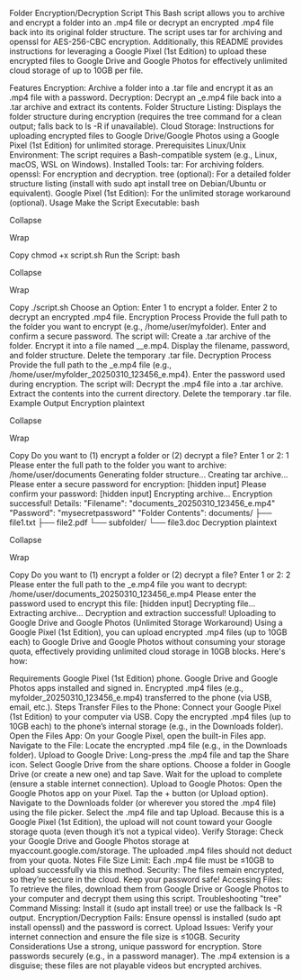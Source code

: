 Folder Encryption/Decryption Script
This Bash script allows you to archive and encrypt a folder into an .mp4 file or decrypt an encrypted .mp4 file back into its original folder structure. The script uses tar for archiving and openssl for AES-256-CBC encryption. Additionally, this README provides instructions for leveraging a Google Pixel (1st Edition) to upload these encrypted files to Google Drive and Google Photos for effectively unlimited cloud storage of up to 10GB per file.

Features
Encryption: Archive a folder into a .tar file and encrypt it as an .mp4 file with a password.
Decryption: Decrypt an _e.mp4 file back into a .tar archive and extract its contents.
Folder Structure Listing: Displays the folder structure during encryption (requires the tree command for a clean output; falls back to ls -R if unavailable).
Cloud Storage: Instructions for uploading encrypted files to Google Drive/Google Photos using a Google Pixel (1st Edition) for unlimited storage.
Prerequisites
Linux/Unix Environment: The script requires a Bash-compatible system (e.g., Linux, macOS, WSL on Windows).
Installed Tools:
tar: For archiving folders.
openssl: For encryption and decryption.
tree (optional): For a detailed folder structure listing (install with sudo apt install tree on Debian/Ubuntu or equivalent).
Google Pixel (1st Edition): For the unlimited storage workaround (optional).
Usage
Make the Script Executable:
bash

Collapse

Wrap

Copy
chmod +x script.sh
Run the Script:
bash

Collapse

Wrap

Copy
./script.sh
Choose an Option:
Enter 1 to encrypt a folder.
Enter 2 to decrypt an encrypted .mp4 file.
Encryption Process
Provide the full path to the folder you want to encrypt (e.g., /home/user/myfolder).
Enter and confirm a secure password.
The script will:
Create a .tar archive of the folder.
Encrypt it into a file named <foldername>_<timestamp>_e.mp4.
Display the filename, password, and folder structure.
Delete the temporary .tar file.
Decryption Process
Provide the full path to the _e.mp4 file (e.g., /home/user/myfolder_20250310_123456_e.mp4).
Enter the password used during encryption.
The script will:
Decrypt the .mp4 file into a .tar archive.
Extract the contents into the current directory.
Delete the temporary .tar file.
Example Output
Encryption
plaintext

Collapse

Wrap

Copy
Do you want to (1) encrypt a folder or (2) decrypt a file? Enter 1 or 2:
1
Please enter the full path to the folder you want to archive:
/home/user/documents
Generating folder structure...
Creating tar archive...
Please enter a secure password for encryption:
[hidden input]
Please confirm your password:
[hidden input]
Encrypting archive...
Encryption successful!
Details:
  "Filename": "documents_20250310_123456_e.mp4"
  "Password": "mysecretpassword"
  "Folder Contents":
    documents/
    ├── file1.txt
    ├── file2.pdf
    └── subfolder/
        └── file3.doc
Decryption
plaintext

Collapse

Wrap

Copy
Do you want to (1) encrypt a folder or (2) decrypt a file? Enter 1 or 2:
2
Please enter the full path to the _e.mp4 file you want to decrypt:
/home/user/documents_20250310_123456_e.mp4
Please enter the password used to encrypt this file:
[hidden input]
Decrypting file...
Extracting archive...
Decryption and extraction successful!
Uploading to Google Drive and Google Photos (Unlimited Storage Workaround)
Using a Google Pixel (1st Edition), you can upload encrypted .mp4 files (up to 10GB each) to Google Drive and Google Photos without consuming your storage quota, effectively providing unlimited cloud storage in 10GB blocks. Here's how:

Requirements
Google Pixel (1st Edition) phone.
Google Drive and Google Photos apps installed and signed in.
Encrypted .mp4 files (e.g., myfolder_20250310_123456_e.mp4) transferred to the phone (via USB, email, etc.).
Steps
Transfer Files to the Phone:
Connect your Google Pixel (1st Edition) to your computer via USB.
Copy the encrypted .mp4 files (up to 10GB each) to the phone’s internal storage (e.g., in the Downloads folder).
Open the Files App:
On your Google Pixel, open the built-in Files app.
Navigate to the File:
Locate the encrypted .mp4 file (e.g., in the Downloads folder).
Upload to Google Drive:
Long-press the .mp4 file and tap the Share icon.
Select Google Drive from the share options.
Choose a folder in Google Drive (or create a new one) and tap Save.
Wait for the upload to complete (ensure a stable internet connection).
Upload to Google Photos:
Open the Google Photos app on your Pixel.
Tap the + button (or Upload option).
Navigate to the Downloads folder (or wherever you stored the .mp4 file) using the file picker.
Select the .mp4 file and tap Upload.
Because this is a Google Pixel (1st Edition), the upload will not count toward your Google storage quota (even though it’s not a typical video).
Verify Storage:
Check your Google Drive and Google Photos storage at myaccount.google.com/storage. The uploaded .mp4 files should not deduct from your quota.
Notes
File Size Limit: Each .mp4 file must be ≤10GB to upload successfully via this method.
Security: The files remain encrypted, so they’re secure in the cloud. Keep your password safe!
Accessing Files: To retrieve the files, download them from Google Drive or Google Photos to your computer and decrypt them using this script.
Troubleshooting
"tree" Command Missing: Install it (sudo apt install tree) or use the fallback ls -R output.
Encryption/Decryption Fails: Ensure openssl is installed (sudo apt install openssl) and the password is correct.
Upload Issues: Verify your internet connection and ensure the file size is ≤10GB.
Security Considerations
Use a strong, unique password for encryption.
Store passwords securely (e.g., in a password manager).
The .mp4 extension is a disguise; these files are not playable videos but encrypted archives.
